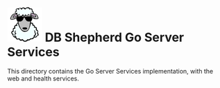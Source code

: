 # ![DB Shepherd](images/dbshepherd.png) DB Shepherd Go Server Services

This directory contains the Go Server Services implementation, with the web and
health services.
